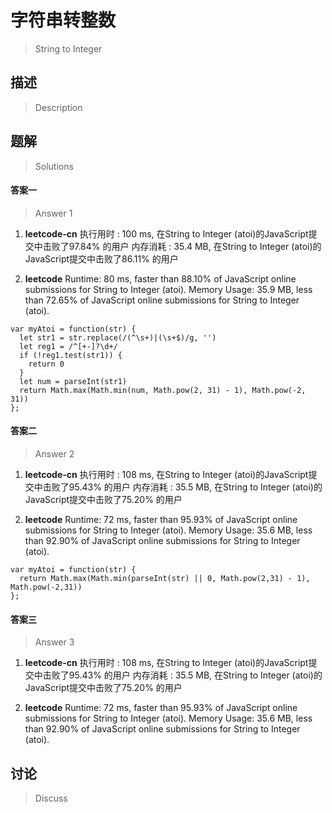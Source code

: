 # 字符串转整数
> String to Integer


## 描述
> Description





## 题解
> Solutions

#### 答案一
> Answer 1

1. **leetcode-cn**
执行用时 : 100 ms, 在String to Integer (atoi)的JavaScript提交中击败了97.84% 的用户
内存消耗 : 35.4 MB, 在String to Integer (atoi)的JavaScript提交中击败了86.11% 的用户

2. **leetcode**
Runtime: 80 ms, faster than 88.10% of JavaScript online submissions for String to Integer (atoi).
Memory Usage: 35.9 MB, less than 72.65% of JavaScript online submissions for String to Integer (atoi).
```
var myAtoi = function(str) {
  let str1 = str.replace(/(^\s+)|(\s+$)/g, '')
  let reg1 = /^[+-]?\d+/
  if (!reg1.test(str1)) {
    return 0
  }
  let num = parseInt(str1)
  return Math.max(Math.min(num, Math.pow(2, 31) - 1), Math.pow(-2, 31))
};

```

#### 答案二
> Answer 2

1. **leetcode-cn**
执行用时 : 108 ms, 在String to Integer (atoi)的JavaScript提交中击败了95.43% 的用户
内存消耗 : 35.5 MB, 在String to Integer (atoi)的JavaScript提交中击败了75.20% 的用户

2. **leetcode**
Runtime: 72 ms, faster than 95.93% of JavaScript online submissions for String to Integer (atoi).
Memory Usage: 35.6 MB, less than 92.90% of JavaScript online submissions for String to Integer (atoi).


```
var myAtoi = function(str) {
  return Math.max(Math.min(parseInt(str) || 0, Math.pow(2,31) - 1), Math.pow(-2,31))
};
```

#### 答案三
> Answer 3

1. **leetcode-cn**
执行用时 : 108 ms, 在String to Integer (atoi)的JavaScript提交中击败了95.43% 的用户
内存消耗 : 35.5 MB, 在String to Integer (atoi)的JavaScript提交中击败了75.20% 的用户

2. **leetcode**
Runtime: 72 ms, faster than 95.93% of JavaScript online submissions for String to Integer (atoi).
Memory Usage: 35.6 MB, less than 92.90% of JavaScript online submissions for String to Integer (atoi).



## 讨论
> Discuss
